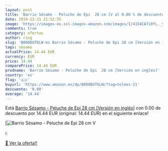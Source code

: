 ```yaml
---
layout: post
title: 'Barrio Sésamo - Peluche de Epi  28 cm [V al 0.00 % de descuento'
date: 2019-12-31 21:52:55
image: 'https://images-eu.ssl-images-amazon.com/images/I/4154CA7i0fL._SL200_.jpg'
comments: true
category: ofertas
author: ring
slug: 'B000BGT6LW-es Barrio Sésamo - Peluche de Epi 28 cm [Versión en inglés]'
tags: sésamo
actualPrice: 14.44 EUR
currency: EUR
price: 14.44
comparePrice: 14.44 EUR
prodname: 'Barrio Sésamo - Peluche de Epi  28 cm [Versión en inglés]'
country: 'es'
flag: '🇪🇸'
buyurl: 'https://www.amazon.es/dp/B000BGT6LW/?tag=tolees-21'
descuento: '0.00'
average: '14.44'
---
```


Está [Barrio Sésamo - Peluche de Epi  28 cm [Versión en inglés]](https://www.amazon.es/dp/B000BGT6LW/?tag=tolees-21) con 0.00 de descuento por 14.44 EUR (original: 14.44 EUR) en el siguiente enlace!

[![Barrio Sésamo - Peluche de Epi  28 cm [V](https://images-eu.ssl-images-amazon.com/images/I/4154CA7i0fL._SL200_.jpg)](https://www.amazon.es/dp/B000BGT6LW/?tag=tolees-21)

ℹ️:


[🛒 Ver la oferta!!](https://www.amazon.es/dp/B000BGT6LW/?tag=tolees-21)
